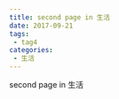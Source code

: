 ```yaml
---
title: second page in 生活
date: 2017-09-21
tags:
 - tag4
categories: 
 - 生活
---
```


second page in 生活